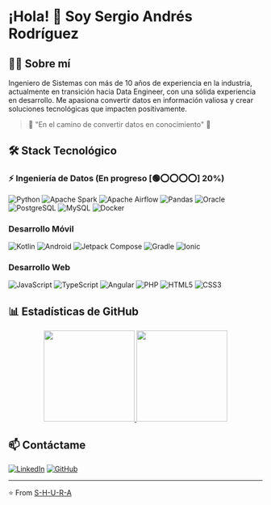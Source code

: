 # ¡Hola! 👋 Soy Sergio Andrés Rodríguez

## 👨‍💻 Sobre mí

Ingeniero de Sistemas con más de 10 años de experiencia en la industria, actualmente en transición hacia Data Engineer, con una sólida experiencia en desarrollo. Me apasiona convertir datos en información valiosa y crear soluciones tecnológicas que impacten positivamente.

> 🚀 "En el camino de convertir datos en conocimiento" 🚀

## 🛠️ Stack Tecnológico

### ⚡ Ingeniería de Datos (En progreso [🟢⭕⭕⭕⭕] 20%)
![Python](https://img.shields.io/badge/Python-3776AB?style=for-the-badge&logo=python&logoColor=white)
![Apache Spark](https://img.shields.io/badge/Apache%20Spark-E25A1C?style=for-the-badge&logo=apache%20spark&logoColor=white)
![Apache Airflow](https://img.shields.io/badge/Apache%20Airflow-017CEE?style=for-the-badge&logo=apache%20airflow&logoColor=white)
![Pandas](https://img.shields.io/badge/Pandas-150458?style=for-the-badge&logo=pandas&logoColor=white)
![Oracle](https://img.shields.io/badge/Oracle-F80000?style=for-the-badge&logo=oracle&logoColor=white)
![PostgreSQL](https://img.shields.io/badge/PostgreSQL-316192?style=for-the-badge&logo=postgresql&logoColor=white)
![MySQL](https://img.shields.io/badge/MySQL-005C84?style=for-the-badge&logo=mysql&logoColor=white)
![Docker](https://img.shields.io/badge/Docker-2496ED?style=for-the-badge&logo=docker&logoColor=white)

### Desarrollo Móvil
![Kotlin](https://img.shields.io/badge/Kotlin-7F52FF?style=for-the-badge&logo=kotlin&logoColor=white)
![Android](https://img.shields.io/badge/Android-3DDC84?style=for-the-badge&logo=android&logoColor=white)
![Jetpack Compose](https://img.shields.io/badge/Jetpack%20Compose-4285F4?style=for-the-badge&logo=jetpackcompose&logoColor=white)
![Gradle](https://img.shields.io/badge/Gradle-02303A?style=for-the-badge&logo=gradle&logoColor=white)
![Ionic](https://img.shields.io/badge/Ionic-3880FF?style=for-the-badge&logo=ionic&logoColor=white)

### Desarrollo Web
![JavaScript](https://img.shields.io/badge/JavaScript-F7DF1E?style=for-the-badge&logo=javascript&logoColor=black)
![TypeScript](https://img.shields.io/badge/TypeScript-007ACC?style=for-the-badge&logo=typescript&logoColor=white)
![Angular](https://img.shields.io/badge/Angular-DD0031?style=for-the-badge&logo=angular&logoColor=white)
![PHP](https://img.shields.io/badge/PHP-777BB4?style=for-the-badge&logo=php&logoColor=white)
![HTML5](https://img.shields.io/badge/HTML5-E34F26?style=for-the-badge&logo=html5&logoColor=white)
![CSS3](https://img.shields.io/badge/CSS3-1572B6?style=for-the-badge&logo=css3&logoColor=white)

## 📊 Estadísticas de GitHub

<div align="center">
  <a href="https://github.com/S-H-U-R-A">
    <img height="180em" src="https://github-readme-stats.vercel.app/api?username=S-H-U-R-A&show_icons=true&theme=radical&locale=es&title_color=58a6ff&text_color=c9d1d9&icon_color=58a6ff&card_width=500&custom_title=Estadísticas%20de%20GitHub" />
    <img height="180em" src="https://github-readme-stats.vercel.app/api/top-langs/?username=S-H-U-R-A&layout=compact&theme=radical&locale=es&title_color=58a6ff&text_color=c9d1d9&custom_title=Lenguajes%20Más%20Usados" />
  </a>
</div>

## 📫 Contáctame

[![LinkedIn](https://img.shields.io/badge/LinkedIn-0077B5?style=for-the-badge&logo=linkedin&logoColor=white)](https://www.linkedin.com/in/sergioandresrod/)
[![GitHub](https://img.shields.io/badge/GitHub-100000?style=for-the-badge&logo=github&logoColor=white)](https://github.com/S-H-U-R-A)

---
⭐️ From [S-H-U-R-A](https://github.com/S-H-U-R-A)
